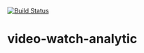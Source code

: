 [![Build Status](https://travis-ci.com/thacd/video-watch-analytic.svg?branch=main)](https://travis-ci.com/thacd/video-watch-analytic)
# video-watch-analytic
